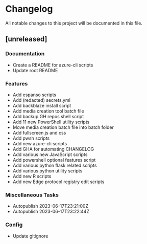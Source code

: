 # Changelog

All notable changes to this project will be documented in this file.

## [unreleased]

### Documentation

- Create a README for azure-cli scripts
- Update root README

### Features

- Add espanso scripts
- Add (redacted) secrets.yml
- Add backblaze install script
- Add media creation tool batch file
- Add backup GH repos shell script
- Add 11 new PowerShell utility scripts
- Move media creation batch file into batch folder
- Add fullscreen.js and css
- Add pwsh scripts
- Add new azure-cli scripts
- Add GHA for automating CHANGELOG
- Add various new JavaScript scripts
- Add powershell optional features script
- Add various python flask related scripts
- Add various python utility scripts
- Add new R scripts
- Add new Edge protocol registry edit scripts

### Miscellaneous Tasks

- Autopublish 2023-06-17T23:21:00Z
- Autopublish 2023-06-17T23:22:44Z

### Config

- Update gitignore

<!-- generated by git-cliff -->
